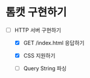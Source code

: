 # 톰캣 구현하기

-[ ] HTTP 서버 구현하기
  - [x] GET /index.html 응답하기
  - [x] CSS 지원하기
  - [ ] Query String 파싱

